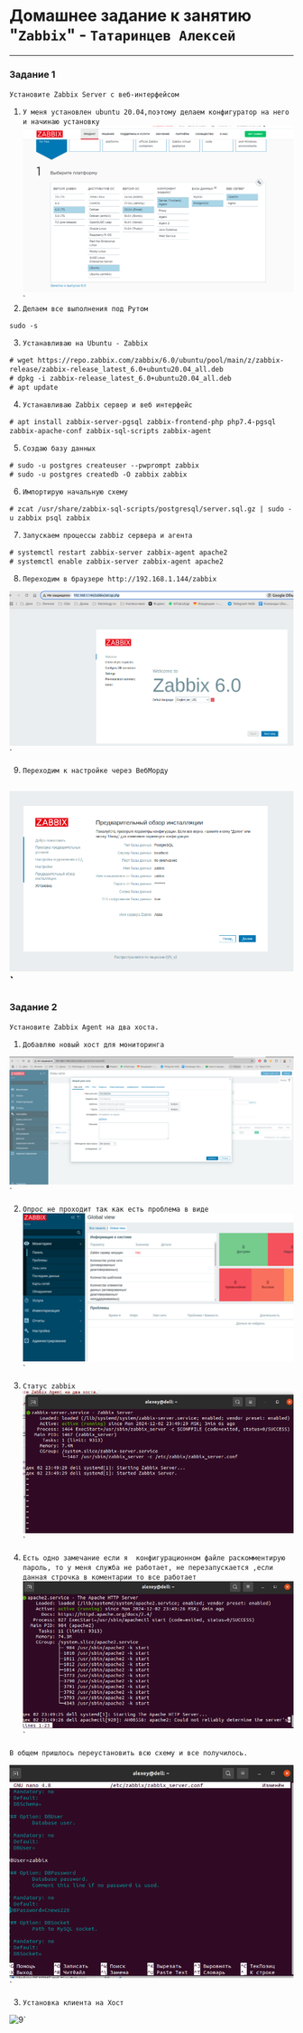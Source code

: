 # Домашнее задание к занятию "`Zabbix`" - `Татаринцев Алексей`

---

### Задание 1
`Установите Zabbix Server с веб-интерфейсом`


1. `У меня установлен ubuntu 20.04,поэтому делаем конфигуратор на него и начинаю установку`
![1](https://github.com/Foxbeerxxx/zabbix/blob/main/img/img1.png)`
2. `Делаем все выполнения под Рутом`
```
sudo -s
```
3. `Устанавливаю на Ubuntu - Zabbix`
```
# wget https://repo.zabbix.com/zabbix/6.0/ubuntu/pool/main/z/zabbix-release/zabbix-release_latest_6.0+ubuntu20.04_all.deb
# dpkg -i zabbix-release_latest_6.0+ubuntu20.04_all.deb
# apt update
```
4. `Устанавливаю Zabbix сервер и веб интерфейс`
```
# apt install zabbix-server-pgsql zabbix-frontend-php php7.4-pgsql zabbix-apache-conf zabbix-sql-scripts zabbix-agent
```

5. `Создаю базу данных`
```
# sudo -u postgres createuser --pwprompt zabbix
# sudo -u postgres createdb -O zabbix zabbix
```
6. `Импортирую начальную схему`
```
# zcat /usr/share/zabbix-sql-scripts/postgresql/server.sql.gz | sudo -u zabbix psql zabbix
```

7. `Запускаем процессы zabbiz сервера и агента`
```
# systemctl restart zabbix-server zabbix-agent apache2
# systemctl enable zabbix-server zabbix-agent apache2
```
8. `Переходим в браузере http://192.168.1.144/zabbix`

![2](https://github.com/Foxbeerxxx/zabbix/blob/main/img/img2.png)`

9. `Переходим к настройке через ВебМорду`

![3](https://github.com/Foxbeerxxx/zabbix/blob/main/img/img3.png)`
---

### Задание 2

`Установите Zabbix Agent на два хоста.`

1. `Добавляю новый хост для мониторинга`

![4](https://github.com/Foxbeerxxx/zabbix/blob/main/img/img4.png)`

2. `Опрос не проходит так как есть проблема в виде`
![5](https://github.com/Foxbeerxxx/zabbix/blob/main/img/img5.png)`

3. `Статус zabbix`
![6](https://github.com/Foxbeerxxx/zabbix/blob/main/img/img6.png)`

4. `Есть одно замечание если я  конфигурационном файле раскомментирую  пароль, то у меня служба не работает, не перезапускается ,если данная строчка в коментарии то все работает`
![7](https://github.com/Foxbeerxxx/zabbix/blob/main/img/img7.png)`

`В общем пришлось переустановить всю схему и все получилось.`

![8](https://github.com/Foxbeerxxx/zabbix/blob/main/img/img8.png)`

3. `Установка клиента на Хост`

![9](https://github.com/Foxbeerxxx/zabbix/blob/main/img/img9.png)`
